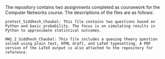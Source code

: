 The repository contains two assignments completed as coursework for the Computer Networks course. The descriptions of the files are as follows:

    pretest_Siddhesh_Chaubal: This file contains two questions based on Python and basic probability. The focus is on simulating results in Python to approximate statistical outcomes.

    HW1_2_Siddhesh_Chaubal: This file includes a queuing theory question solved using plain text, HTML draft, and LaTeX typesetting. A PDF version of the LaTeX output is also attached to the repository for reference.

